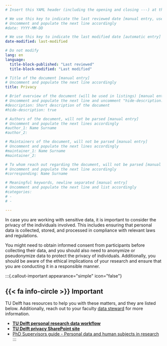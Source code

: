 ```yaml
---
# Insert this YAML header (including the opening and closing ---) at the beginning of the document and fill it out accordingly

# We use this key to indicate the last reviewed date [manual entry, use YYYY-MM-DD]
# Uncomment and populate the next line accordingly
#date: YYYY-MM-DD

# We use this key to indicate the last modified date [automatic entry]
date-modified: last-modified

# Do not modify
lang: en
language: 
  title-block-published: "Last reviewed"
  title-block-modified: "Last modified"

# Title of the document [manual entry]
# Uncomment and populate the next line accordingly
title: Privacy

# Brief overview of the document (will be used in listings) [manual entry]
# Uncomment and populate the next line and uncomment "hide-description: true".
#description: Short description of the document
#hide-description: true

# Authors of the document, will not be parsed [manual entry]
# Uncomment and populate the next lines accordingly
#author_1: Name Surname
#author_2:

# Maintainers of the document, will not be parsed [manual entry]
# Uncomment and populate the next lines accordingly
#maintainer_1: Name Surname
#maintainer_2:

# To whom reach out regarding the document, will not be parsed [manual entry]
# Uncomment and populate the next line accordingly
#corresponding: Name Surname

# Meaningful keywords, newline separated [manual entry]
# Uncomment and populate the next line and list accordingly
#categories: 
# - 
# - 

---
```


In case you are working with sensitive data, it is important to consider the privacy of the individuals involved. This includes ensuring that personal data is collected, stored, and processed in compliance with relevant laws and regulations. 

You might need to obtain informed consent from participants before collecting their data, and you should also need to anonymize or pseudonymize data to protect the privacy of individuals. Additionally, you should be aware of the ethical implications of your research and ensure that you are conducting it in a responsible manner.

:::{.callout-important appearance="simple" icon="false"}
## {{< fa info-circle >}} Important
TU Delft has resources to help you with these matters, and they are listed below. Additionally, reach out to your faculty [data steward](https://www.tudelft.nl/library/research-data-management/r/support/data-stewardship/contact) for more information.

- [**TU Delft personal research data workflow**](https://www.tudelft.nl/en/library/current-topics/research-data-management/r/manage/confidential-data/personal-data)
- [**TU Delft privacy SharePoint site**](https://tud365.sharepoint.com/sites/SecurityPrivacyTUD/SitePages/en/Privacy.aspx)
- [PhD Supervisors guide - Personal data and human subjects in research](https://phdsupervisors.tudl.tudelft.nl/phase/personal-data-and-human-subjects-in-research/)
:::